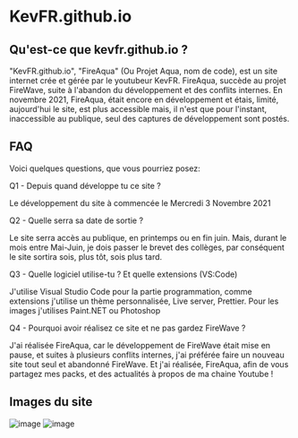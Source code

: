 # KevFR.github.io
<h2> Qu'est-ce que kevfr.github.io ? </h2>

"KevFR.github.io", "FireAqua" (Ou Projet Aqua, nom de code), est un site internet crée et gérée par le youtubeur KevFR. FireAqua, succède au projet FireWave, suite à l'abandon du développement et des conflits internes. En novembre 2021, FireAqua, était encore en développement et étais, limité, aujourd'hui le site, est plus accessible mais, il n'est que pour l'instant, inaccessible au publique, seul des captures de développement sont postés. 

<h2> FAQ </h2>

Voici quelques questions, que vous pourriez posez:

Q1 - Depuis quand développe tu ce site ?

Le développement du site à commencée le Mercredi 3 Novembre 2021

Q2 - Quelle serra sa date de sortie ?

Le site serra accès au publique, en printemps ou en fin juin. Mais, durant le mois entre Mai-Juin, je dois passer le brevet des collèges, par conséquent le site sortira sois, 
plus tôt, sois plus tard.

Q3 - Quelle logiciel utilise-tu ? Et quelle extensions (VS:Code)

J'utilise Visual Studio Code pour la partie programmation, comme extensions j'utilise un thème personnalisée, Live server, Prettier. Pour les images j'utilises Paint.NET ou Photoshop

Q4 - Pourquoi avoir réalisez ce site et ne pas gardez FireWave ?

J'ai réalisée FireAqua, car le développement de FireWave était mise en pause, et suites à plusieurs conflits internes, j'ai préférée faire un nouveau site tout seul et abandonné FireWave. Et j'ai réalisée, FireAqua, afin de vous partagez mes packs, et des actualités à propos de ma chaine Youtube !

<h2> Images du site </h2>

![image](https://user-images.githubusercontent.com/70813133/150676616-1668dc69-eb20-49b1-8540-a8514db8ea7f.png)
![image](https://user-images.githubusercontent.com/70813133/149623821-f1a6becf-751d-4718-a8ad-473a7946a9fe.png)


